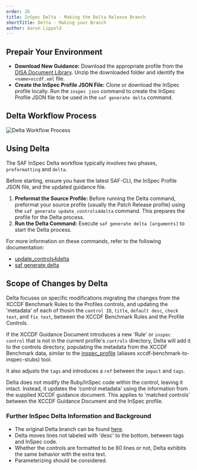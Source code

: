 ```yaml
---
order: 26
title: InSpec Delta - Making the Delta Release Branch
shortTitle: Delta - Making your Branch
author: Aaron Lippold
---
```


## Prepair Your Environment

- **Download New Guidance:** Download the appropriate profile from the [DISA Document Library](https://public.cyber.mil/stigs/downloads/). Unzip the downloaded folder and identify the `<name>xccdf.xml` file.
- **Create the InSpec Profile JSON File:** Clone or download the InSpec profile locally. Run the `inspec json` command to create the InSpec Profile JSON file to be used in the `saf generate delta` command.

## Delta Workflow Process

![Delta Workflow Process](https://user-images.githubusercontent.com/13986875/228628448-ad6b9fd9-d165-4e65-95e2-a951031d19e2.png "Delta Workflow Process Image")

## Using Delta

The SAF InSpec Delta workflow typically involves two phases, `preformatting` and `delta`.

Before starting, ensure you have the latest SAF-CLI, the InSpec Profile JSON file, and the updated guidance file.

1. **Preformat the Source Profile:** Before running the Delta command, preformat your source profile (usually the Patch Release profile) using the `saf generate update_controls4delta` command. This prepares the profile for the Delta process.
2. **Run the Delta Command:** Execute `saf generate delta [arguments]` to start the Delta process.

For more information on these commands, refer to the following documentation:

- [update_controls4delta](https://saf-cli.mitre.org/#delta-supporting-options)
- [saf generate delta](https://saf-cli.mitre.org/#delta)

## Scope of Changes by Delta

Delta focuses on specific modifications migrating the changes from the XCCDF Benchmark Rules to the Profiles controls, and updating the 'metadata' of each of thosin the `control ID`, `title`, `default desc`, `check text`, and `fix text`, between the XCCDF Benchmark Rules and the Profile Controls.

If the XCCDF Guidance Document introduces a new 'Rule' or `inspec control` that is not in the current profile's `controls` directory, Delta will add it to the controls directory, populating the metadata from the XCCDF Benchmark data, similar to the [inspec_profile](#inspec-profile) (aliases xccdf-benchmark-to-inspec-stubs) tool.

It also adjusts the `tags` and introduces a `ref` between the `impact` and `tags`.

Delta does not modify the Ruby/InSpec code within the control, leaving it intact. Instead, it updates the 'control metadata' using the information from the supplied XCCDF guidance document. This applies to 'matched controls' between the XCCDF Guidance Document and the InSpec profile.

### Further InSpec Delta Information and Background

- The original Delta branch can be found [here](https://github.com/mitre/saf/pull/485).
- Delta moves lines not labeled with 'desc' to the bottom, between tags and InSpec code.
- Whether the controls are formatted to be 80 lines or not, Delta exhibits the same behavior with the extra text.
- Parameterizing should be considered.
